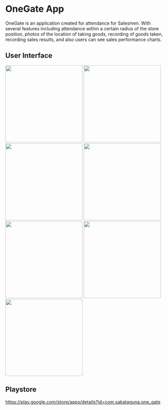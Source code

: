 # OneGate App

OneGate is an application created for attendance for Salesmen. With several features including attendance within a certain radius of the store position, photos of the location of taking goods, recording of goods taken, recording sales results, and also users can see sales performance charts.

## User Interface

<img src="https://user-images.githubusercontent.com/68111374/210528451-dc886ed1-3c21-4336-b317-b0b6f39de4fd.png" width="240"> <img src="https://user-images.githubusercontent.com/68111374/210528935-28795fa5-22b9-4e7e-9ec3-84fde15886cf.png" width="240"> <img src="https://user-images.githubusercontent.com/68111374/210531493-26336ee3-564f-472d-9cc3-2dfee0990319.png" width="240"> <img src="https://user-images.githubusercontent.com/68111374/210531501-51468305-e6df-47c8-8a1e-b1c0ddc6a5fc.png" width="240"> <img src="https://user-images.githubusercontent.com/68111374/210532246-a86649fa-9111-4f52-bee4-2f42cd71084b.png" width="240"> <img src="https://user-images.githubusercontent.com/68111374/210532258-e259670d-7755-406f-bcb8-bd5c2c5070a8.png" width="240"> <img src="https://user-images.githubusercontent.com/68111374/210532267-9daf1582-4bde-4548-8cc3-1f149e1cba42.png" width="240">

## Playstore

https://play.google.com/store/apps/details?id=com.sakataguna.one_gate


